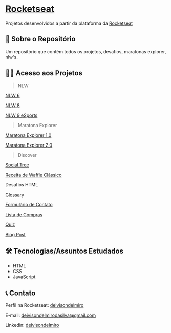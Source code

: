 # [Rocketseat](https://www.rocketseat.com.br/)
Projetos desenvolvidos a partir da plataforma da [Rocketseat](https://www.rocketseat.com.br/)

## 📖 Sobre o Repositório

Um repositório que contém todos os projetos, desafios, maratonas explorer, nlw's.

## 👨‍💻 Acesso aos Projetos
> NLW

[NLW 6](https://deivisondelmiro.github.io/rocketseat-projetos/NLW/NLW%206/)

[NLW 8](https://deivisondelmiro.github.io/rocketseat-projetos/NLW/NLW%208/)

[NLW 9 eSports](https://deivisondelmiro.github.io/nlw-esports-explorer)

> Maratona Explorer

[Maratona Explorer 1.0](https://deivisondelmiro.github.io/maratona-explorer/)

[Maratona Explorer 2.0](https://deivisondelmiro.github.io/rocketseat-projetos/Maratona%20Explorer/Maratona%20Explorer%202.0/)

> Discover

[Social Tree](https://deivisondelmiro.github.io/social-tree/)

[Receita de Waffle Clássico](https://deivisondelmiro.github.io/rocketseat-projetos/Discover/Desafios/Iniciante/P%C3%A1gina%20de%20Receita/index.html)

Desafios HTML

[Glossary](https://deivisondelmiro.github.io/rocketseat-projetos/Discover/Desafios/Iniciante/Desafio%20HTML/01-glossary/01-glossary.html)

[Formulário de Contato](https://deivisondelmiro.github.io/rocketseat-projetos/Discover/Desafios/Iniciante/Desafio%20HTML/02-formulario-de-contato/02-formulario-de-contato.html)

[Lista de Compras](https://deivisondelmiro.github.io/rocketseat-projetos/Discover/Desafios/Iniciante/Desafio%20HTML/03-lista-de-compras/03-lista-de-compras.html)

[Quiz](https://deivisondelmiro.github.io/rocketseat-projetos/Discover/Desafios/Iniciante/Desafio%20HTML/04-quiz/04-quiz.html)

[Blog Post](https://deivisondelmiro.github.io/rocketseat-projetos/Discover/Desafios/Iniciante/Desafio%20HTML/05-blog-post/05-blog-post.html)

## 🛠️ Tecnologias/Assuntos Estudados

- HTML
- CSS
- JavaScript

## 📞 Contato
Perfil na Rocketseat: [deivisondelmiro](https://app.rocketseat.com.br/me/deivisondelmiro)

E-mail: deivisondelmirodasilva@gmail.com

Linkedin: [deivisondelmiro](https://www.linkedin.com/in/deivisondelmiro/)

